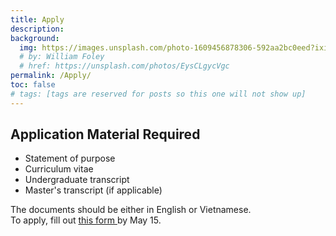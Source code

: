 ```yaml
---
title: Apply
description:
background:
  img: https://images.unsplash.com/photo-1609456878306-592aa2bc0eed?ixid=MnwxMjA3fDB8MHxzZWFyY2h8NTJ8fGJpcmRzfGVufDB8MHwwfHw%3D&auto=format&fit=crop&crop=top&w=1200&h=600&q=80
  # by: William Foley
  # href: https://unsplash.com/photos/EysCLgycVgc
permalink: /Apply/
toc: false
# tags: [tags are reserved for posts so this one will not show up]
---
```


## Application Material Required
- Statement of purpose
- Curriculum vitae
- Undergraduate transcript
- Master's transcript (if applicable)

The documents should be either in English or Vietnamese. <br>
To apply, fill out <a href="https://docs.google.com/forms/d/e/1FAIpQLScMvQ1vhoTXmghGyszDjN7YAzwAjr8en6NTjskOlVDDbfPPwQ/viewform?usp=sf_link">this form </a> by May 15.
